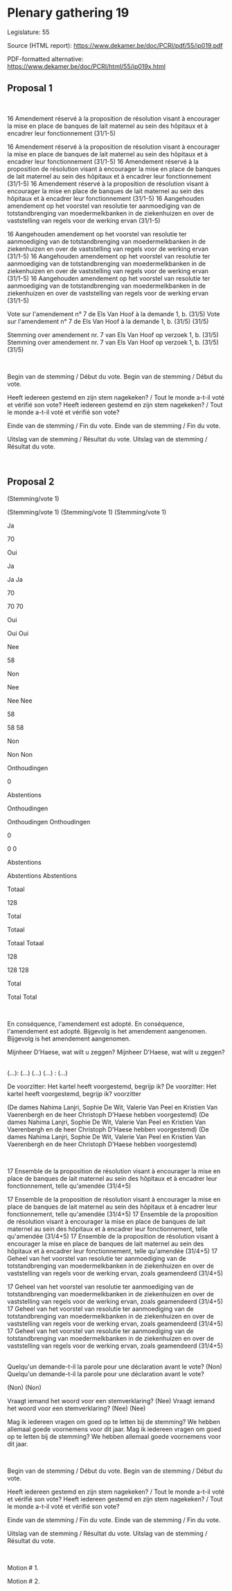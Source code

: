 # Plenary gathering 19

Legislature: 55

Source (HTML report): https://www.dekamer.be/doc/PCRI/pdf/55/ip019.pdf

PDF-formatted alternative: https://www.dekamer.be/doc/PCRI/html/55/ip019x.html

## Proposal 1


 
 

16 Amendement réservé à la
proposition de résolution visant à encourager la mise en place de banques de
lait maternel au sein des hôpitaux et à encadrer leur fonctionnement (31/1-5)

16 Amendement réservé à la
proposition de résolution visant à encourager la mise en place de banques de
lait maternel au sein des hôpitaux et à encadrer leur fonctionnement (31/1-5)
16 Amendement réservé à la
proposition de résolution visant à encourager la mise en place de banques de
lait maternel au sein des hôpitaux et à encadrer leur fonctionnement (31/1-5)
16 Amendement réservé à la
proposition de résolution visant à encourager la mise en place de banques de
lait maternel au sein des hôpitaux et à encadrer leur fonctionnement (31/1-5)
16 Aangehouden amendement op
het voorstel van resolutie ter aanmoediging van de totstandbrenging van
moedermelkbanken in de ziekenhuizen en over de vaststelling van regels voor de
werking ervan (31/1-5)

16 Aangehouden amendement op
het voorstel van resolutie ter aanmoediging van de totstandbrenging van
moedermelkbanken in de ziekenhuizen en over de vaststelling van regels voor de
werking ervan (31/1-5)
16 Aangehouden amendement op
het voorstel van resolutie ter aanmoediging van de totstandbrenging van
moedermelkbanken in de ziekenhuizen en over de vaststelling van regels voor de
werking ervan (31/1-5)
16 Aangehouden amendement op
het voorstel van resolutie ter aanmoediging van de totstandbrenging van
moedermelkbanken in de ziekenhuizen en over de vaststelling van regels voor de
werking ervan (31/1-5)
 
 

Vote sur l'amendement n° 7 de Els Van Hoof
à la demande 1, b. (31/5)
Vote sur l'amendement n° 7 de Els Van Hoof
à la demande 1, b. (31/5)
(31/5)

Stemming over amendement nr. 7 van Els
Van Hoof op verzoek 1, b. (31/5)
Stemming over amendement nr. 7 van Els
Van Hoof op verzoek 1, b. (31/5)
(31/5)

 
 

Begin van de
stemming / Début du vote.
Begin van de
stemming / Début du vote.

Heeft
iedereen gestemd en zijn stem nagekeken? / Tout le monde a-t-il voté et vérifié
son vote?
Heeft
iedereen gestemd en zijn stem nagekeken? / Tout le monde a-t-il voté et vérifié
son vote?

Einde van de
stemming / Fin du vote.
Einde van de
stemming / Fin du vote.

Uitslag van de
stemming / Résultat du vote.
Uitslag van de
stemming / Résultat du vote.

 
 


## Proposal 2


(Stemming/vote 1)

(Stemming/vote 1)
(Stemming/vote 1)
(Stemming/vote 1)



Ja


70


Oui



Ja

Ja
Ja


70

70
70


Oui

Oui
Oui



Nee


58


Non



Nee

Nee
Nee


58

58
58


Non

Non
Non



Onthoudingen


0


Abstentions



Onthoudingen

Onthoudingen
Onthoudingen


0

0
0


Abstentions

Abstentions
Abstentions



Totaal


128


Total



Totaal

Totaal
Totaal


128

128
128


Total

Total
Total

 
 

En conséquence, l'amendement est adopté.
En conséquence, l'amendement est adopté.
Bijgevolg is het amendement aangenomen.
Bijgevolg is het amendement aangenomen.
 
 

Mijnheer D'Haese, wat wilt u zeggen?
Mijnheer D'Haese, wat wilt u zeggen?
 
 

(…): (…)
(…)
(…)
: (…)
 
 

De voorzitter:
Het kartel heeft voorgestemd, begrijp ik?
De voorzitter:
Het kartel heeft voorgestemd, begrijp ik?
voorzitter
 
 

(De dames Nahima Lanjri, Sophie De Wit,
Valerie Van Peel en Kristien Van Vaerenbergh en de heer Christoph D'Haese
hebben voorgestemd)
(De dames Nahima Lanjri, Sophie De Wit,
Valerie Van Peel en Kristien Van Vaerenbergh en de heer Christoph D'Haese
hebben voorgestemd)
(De dames Nahima Lanjri, Sophie De Wit,
Valerie Van Peel en Kristien Van Vaerenbergh en de heer Christoph D'Haese
hebben voorgestemd)

 
 

17 Ensemble de la proposition
de résolution visant à encourager la mise en place de banques de lait maternel
au sein des hôpitaux et à encadrer leur fonctionnement, telle qu'amendée
(31/4+5)

17 Ensemble de la proposition
de résolution visant à encourager la mise en place de banques de lait maternel
au sein des hôpitaux et à encadrer leur fonctionnement, telle qu'amendée
(31/4+5)
17 Ensemble de la proposition
de résolution visant à encourager la mise en place de banques de lait maternel
au sein des hôpitaux et à encadrer leur fonctionnement, telle qu'amendée
(31/4+5)
17 Ensemble de la proposition
de résolution visant à encourager la mise en place de banques de lait maternel
au sein des hôpitaux et à encadrer leur fonctionnement, telle qu'amendée
(31/4+5)
17 Geheel van het voorstel van
resolutie ter aanmoediging van de totstandbrenging van moedermelkbanken in de
ziekenhuizen en over de vaststelling van regels voor de werking ervan, zoals
geamendeerd (31/4+5)

17 Geheel van het voorstel van
resolutie ter aanmoediging van de totstandbrenging van moedermelkbanken in de
ziekenhuizen en over de vaststelling van regels voor de werking ervan, zoals
geamendeerd (31/4+5)
17 Geheel van het voorstel van
resolutie ter aanmoediging van de totstandbrenging van moedermelkbanken in de
ziekenhuizen en over de vaststelling van regels voor de werking ervan, zoals
geamendeerd (31/4+5)
17 Geheel van het voorstel van
resolutie ter aanmoediging van de totstandbrenging van moedermelkbanken in de
ziekenhuizen en over de vaststelling van regels voor de werking ervan, zoals
geamendeerd (31/4+5)
 
 

Quelqu'un demande-t-il la parole pour une
déclaration avant le vote? (Non)
Quelqu'un demande-t-il la parole pour une
déclaration avant le vote? 
 
(Non)
(Non)


Vraagt iemand het woord voor een
stemverklaring? (Nee)
Vraagt iemand het woord voor een
stemverklaring? (Nee)
 (Nee)
 
 

Mag ik iedereen
vragen om goed op te letten bij de stemming? We hebben allemaal goede
voornemens voor dit jaar.
Mag ik iedereen
vragen om goed op te letten bij de stemming? We hebben allemaal goede
voornemens voor dit jaar.

 
 

Begin van de
stemming / Début du vote.
Begin van de
stemming / Début du vote.

Heeft
iedereen gestemd en zijn stem nagekeken? / Tout le monde a-t-il voté et vérifié
son vote?
Heeft
iedereen gestemd en zijn stem nagekeken? / Tout le monde a-t-il voté et vérifié
son vote?

Einde van de
stemming / Fin du vote.
Einde van de
stemming / Fin du vote.

Uitslag van de
stemming / Résultat du vote.
Uitslag van de
stemming / Résultat du vote.

 
 


Motion # 1.

Motion # 2.

